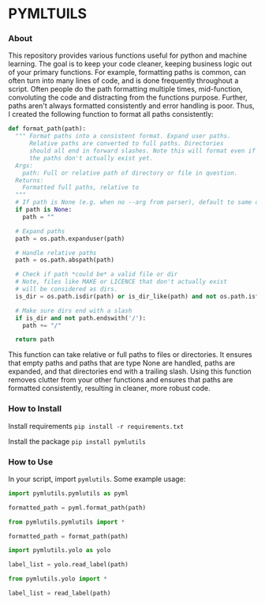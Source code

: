 # PYMLTUILS

### About
This repository provides various functions useful for python and machine learning. The goal is to keep your code cleaner, keeping business logic out of your primary functions. For example, formatting paths is common, can often turn into many lines of code, and is done frequently throughout a script. Often people do the path formatting multiple times, mid-function, convoluting the code and distracting from the functions purpose. Further, paths aren't always formatted consistently and error handling is poor. Thus, I created the following function to format all paths consistently:

```python
def format_path(path):
  """ Format paths into a consistent format. Expand user paths.
      Relative paths are converted to full paths. Directories 
      should all end in forward slashes. Note this will format even if
      the paths don't actually exist yet.
  Args:
    path: Full or relative path of directory or file in question.
  Returns:
    Formatted full paths, relative to 
  """
  # If path is None (e.g. when no --arg from parser), default to same dir as the script
  if path is None:
    path = ""

  # Expand paths
  path = os.path.expanduser(path)

  # Handle relative paths
  path = os.path.abspath(path)

  # Check if path *could be* a valid file or dir 
  # Note, files like MAKE or LICENCE that don't actually exist
  # will be considered as dirs.
  is_dir = os.path.isdir(path) or is_dir_like(path) and not os.path.isfile(path)

  # Make sure dirs end with a slash
  if is_dir and not path.endswith('/'):
    path += "/"

  return path  
```

This function can take relative or full paths to files or directories. It ensures that empty paths and paths that are type None are handled, paths are expanded, and that directories end with a trailing slash. Using this function removes clutter from your other functions and ensures that paths are formatted consistently, resulting in cleaner, more robust code.

### How to Install
Install requirements
`pip install -r requirements.txt`

Install the package
`pip install pymlutils`

### How to Use
In your script, import `pymlutils`. Some example usage:

```python
import pymlutils.pymlutils as pyml

formatted_path = pyml.format_path(path)
```

```python
from pymlutils.pymlutils import *

formatted_path = format_path(path)
```

```python
import pymlutils.yolo as yolo

label_list = yolo.read_label(path)
```

```python
from pymlutils.yolo import *

label_list = read_label(path)
```

